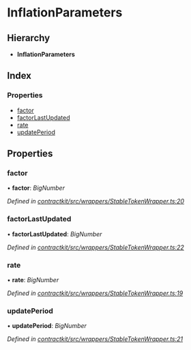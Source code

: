 # InflationParameters

## Hierarchy

* **InflationParameters**

## Index

### Properties

* [factor](_wrappers_stabletokenwrapper_.inflationparameters.md#factor)
* [factorLastUpdated](_wrappers_stabletokenwrapper_.inflationparameters.md#factorlastupdated)
* [rate](_wrappers_stabletokenwrapper_.inflationparameters.md#rate)
* [updatePeriod](_wrappers_stabletokenwrapper_.inflationparameters.md#updateperiod)

## Properties

### factor

• **factor**: _BigNumber_

_Defined in_ [_contractkit/src/wrappers/StableTokenWrapper.ts:20_](https://github.com/celo-org/celo-monorepo/blob/master/packages/sdk/contractkit/src/wrappers/StableTokenWrapper.ts#L20)

### factorLastUpdated

• **factorLastUpdated**: _BigNumber_

_Defined in_ [_contractkit/src/wrappers/StableTokenWrapper.ts:22_](https://github.com/celo-org/celo-monorepo/blob/master/packages/sdk/contractkit/src/wrappers/StableTokenWrapper.ts#L22)

### rate

• **rate**: _BigNumber_

_Defined in_ [_contractkit/src/wrappers/StableTokenWrapper.ts:19_](https://github.com/celo-org/celo-monorepo/blob/master/packages/sdk/contractkit/src/wrappers/StableTokenWrapper.ts#L19)

### updatePeriod

• **updatePeriod**: _BigNumber_

_Defined in_ [_contractkit/src/wrappers/StableTokenWrapper.ts:21_](https://github.com/celo-org/celo-monorepo/blob/master/packages/sdk/contractkit/src/wrappers/StableTokenWrapper.ts#L21)

